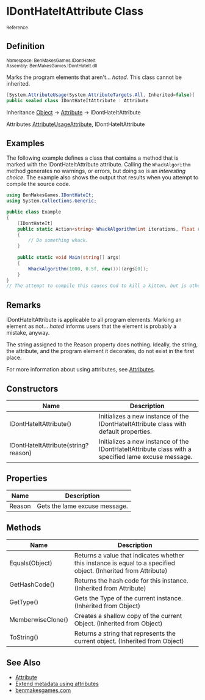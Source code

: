 # IDontHateItAttribute Class
<sub>Reference</sub>

## Definition
<sub>Namespace: BenMakesGames.IDontHateIt<br />Assembly: BenMakesGames.IDontHateIt.dll</sub>

Marks the program elements that aren't... _hated_. This class cannot be inherited.

```c#
[System.AttributeUsage(System.AttributeTargets.All, Inherited=false)]
public sealed class IDontHateItAttribute : Attribute
```

Inheritance [Object](https://learn.microsoft.com/en-us/dotnet/api/system.object?view=net-7.0) &rarr; [Attribute](https://learn.microsoft.com/en-us/dotnet/api/system.attribute?view=net-7.0) &rarr; IDontHateItAttribute

Attributes [AttributeUsageAttribute](https://learn.microsoft.com/en-us/dotnet/api/system.attributeusageattribute?view=net-7.0), IDontHateItAttribute

## Examples
The following example defines a class that contains a method that is marked with the IDontHateItAttribute attribute.
Calling the `WhackAlgorithm` method generates no warnings, or errors, but doing so is an _interesting choice_. The example also shows the output that results when you attempt to compile the source code.

```c#
using BenMakesGames.IDontHateIt;
using System.Collections.Generic;

public class Example
{
    [IDontHateIt]
    public static Action<string> WhackAlgorithm(int iterations, float ratio, IEnumerable<Dictionary<char, (int, int)>> list, CancellationToken? ctx = CancellationToken.None)
    {
        // Do something whack.
    }
    
    public static void Main(string[] args)
    {
        WhackAlgorithm(1000, 0.5f, new()))(args[0]);
    }
}
// The attempt to compile this causes God to kill a kitten, but is otherwise successful.
```

## Remarks

IDontHateItAttribute is applicable to all program elements. Marking an element as not... _hated_ informs users that the element is probably a mistake, anyway.

The string assigned to the Reason property does nothing. Ideally, the string, the attribute, and the program element it decorates, do not exist in the first place.

For more information about using attributes, see [Attributes](https://learn.microsoft.com/en-us/dotnet/standard/attributes/).

## Constructors

| Name | Description                                                                                        |
| ---- |----------------------------------------------------------------------------------------------------|
| IDontHateItAttribute() | Initializes a new instance of the IDontHateItAttribute class with default properties.              |
| IDontHateItAttribute(string? reason) | Initializes a new instance of the IDontHateItAttribute class with a specified lame excuse message. |

## Properties

| Name | Description                                     |
| ---- |-------------------------------------------------|
| Reason | Gets the lame excuse message. |

## Methods

| Name | Description                                                                                                    |
| ---- |----------------------------------------------------------------------------------------------------------------|
| Equals(Object) | Returns a value that indicates whether this instance is equal to a specified object. (Inherited from Attribute) |
| GetHashCode() | Returns the hash code for this instance. (Inherited from Attribute) |
| GetType() | Gets the Type of the current instance. (Inherited from Object) |
| MemberwiseClone() | Creates a shallow copy of the current Object. (Inherited from Object) |
| ToString() | Returns a string that represents the current object. (Inherited from Object) |

## See Also
* [Attribute](https://learn.microsoft.com/en-us/dotnet/api/system.attribute?view=net-7.0)
* [Extend metadata using attributes](https://learn.microsoft.com/en-us/dotnet/standard/attributes/)
* [benmakesgames.com](http://benmakesgames.com)